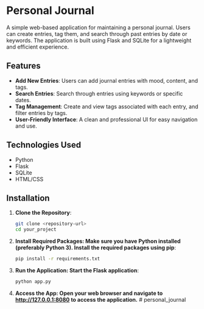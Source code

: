 # Personal Journal

A simple web-based application for maintaining a personal journal. Users can create entries, tag them, and search through past entries by date or keywords. The application is built using Flask and SQLite for a lightweight and efficient experience.

## Features

- **Add New Entries**: Users can add journal entries with mood, content, and tags.
- **Search Entries**: Search through entries using keywords or specific dates.
- **Tag Management**: Create and view tags associated with each entry, and filter entries by tags.
- **User-Friendly Interface**: A clean and professional UI for easy navigation and use.

## Technologies Used

- Python
- Flask
- SQLite
- HTML/CSS

## Installation

1. **Clone the Repository**:
   ```bash
   git clone <repository-url>
   cd your_project

2. **Install Required Packages: Make sure you have Python installed (preferably Python 3). Install the required packages using pip**:
    ```bash
    pip install -r requirements.txt

3. **Run the Application: Start the Flask application**:
    ```bash
    python app.py

4. **Access the App: Open your web browser and navigate to http://127.0.0.1:8080 to access the application.**
#   p e r s o n a l _ j o u r n a l  
 